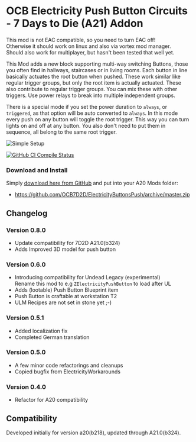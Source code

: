 # OCB Electricity Push Button Circuits - 7 Days to Die (A21) Addon

This mod is not EAC compatible, so you need to turn EAC off!  
Otherwise it should work on linux and also via vortex mod manager.  
Should also work for multiplayer, but hasn't been tested that well yet.

This Mod adds a new block supporting multi-way switching Buttons,
those you often find in hallways, staircases or in living rooms.
Each button in line basically actuates the root button when
pushed. These work similar like regular trigger groups, but
only the root item is actually actuated. These also contribute
to regular trigger groups. You can mix these with other triggers.
Use power relays to break into multiple independent groups.

There is a special mode if you set the power duration to `always`,
or `triggered`, as that option will be auto converted to `always`.
In this mode every push on any button will toggle the root trigger.
This way you can turn lights on and off at any button. You also don't
need to put them in sequence, all belong to the same root trigger.

![Simple Setup](Screens/in-game-simple-setup.jpg)

[![GitHub CI Compile Status][3]][2]

### Download and Install

Simply [download here from GitHub][1] and put into your A20 Mods folder:

- https://github.com/OCB7D2D/ElectricityButtonsPush/archive/master.zip

## Changelog

### Version 0.8.0

- Update compatibility for 7D2D A21.0(b324)
- Adds Improved 3D model for push button

### Version 0.6.0

- Introducing compatibility for Undead Legacy (experimental)  
  Rename this mod to e.g `ZElectricityPushButton` to load after UL
- Adds (lootable) Push Button Blueprint item
- Push Button is craftable at workstation T2
- ULM Recipes are not set in stone yet ;-)

### Version 0.5.1

- Added localization fix
- Completed German translation

### Version 0.5.0

- A few minor code refactorings and cleanups
- Copied bugfix from ElectricityWorkarounds

### Version 0.4.0

- Refactor for A20 compatibility

## Compatibility

Developed initially for version a20(b218), updated through A21.0(b324).

[1]: https://github.com/OCB7D2D/ElectricityButtonsPush/releases
[2]: https://github.com/OCB7D2D/ElectricityButtonsPush/actions/workflows/ci.yml
[3]: https://github.com/OCB7D2D/ElectricityButtonsPush/actions/workflows/ci.yml/badge.svg
